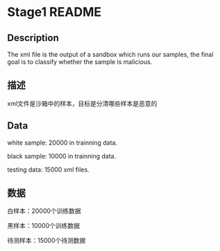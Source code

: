 # Stage1 README

## Description

The xml file is the output of a sandbox which runs our samples, the final goal is to classify whether the sample is malicious.

## 描述
xml文件是沙箱中的样本，目标是分清哪些样本是恶意的


## Data

white sample: 20000 in trainning data.

black sample: 10000 in trainning data.



testing data: 15000 xml files.

## 数据

白样本：20000个训练数据

黑样本：10000个训练数据

待测样本：15000个待测数据
